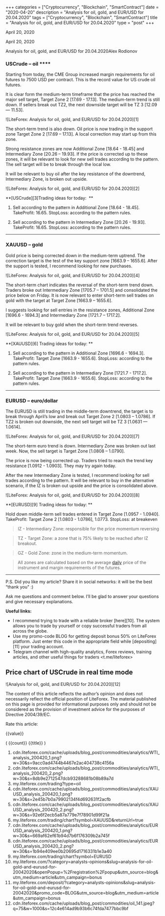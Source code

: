 +++
categories = ["Cryptocurrency", "Blockchain", "SmartContract"]
date = "2020-04-20"
description = "Analysis for oil, gold, and EUR/USD for 20.04.2020"
tags = ["Cryptocurrency", "Blockchain", "SmartContract"]
title = "Analysis for oil, gold, and EUR/USD for 20.04.2020"
type = "post"
+++

April 20, 2020

April 20, 2020

Analysis for oil, gold, and EUR/USD for 20.04.2020Alex Rodiоnov

###  **USCrude –** **oil** ****

Starting from today, the CME Group increased margin requirements for oil
futures to 7500 USD per contract. This is the record value for US crude
oil futures.

It is clear form the medium-term timeframe that the price has reached
the major sell target, Target Zone 2 [17.69 - 17.13]. The medium-term
trend is still down. If sellers break out TZ2, the next downside target
will be TZ 3 [12.09 — 11.53].

![LiteForex: Analysis for oil, gold, and EUR/USD for 20.04.2020][1]

The short-term trend is also down. Oil price is now trading in the
support zone Target Zone 2 [17.69 – 17.13]. A local correction may start
up from this zone.

Strong resistance zones are now Additional Zone [18.64 - 18.45] and
Intermediary Zone [20.26 – 19.93]. If the price is corrected up to these
zones, it will be relevant to look for new sell trades according to the
pattern. The sell target will be to break through the local low.

It will be relevant to buy oil after the key resistance of the
downtrend, Intermediary Zone, is broken out upside.

![LiteForex: Analysis for oil, gold, and EUR/USD for 20.04.2020][2]

 **[USCrude][3]Trading ideas for today:  **

  1. Sell according to the pattern in Additional Zone [18.64 - 18.45]. TakeProfit: 16.65. StopLoss: according to the pattern rules. 

  2. Sell according to the pattern in Intermediary Zone [20.26 - 19.93]. TakeProfit: 16.65. StopLoss: according to the pattern rules. 

* * *

###  **XAUUSD – gold**

Gold price is being corrected down in the medium-term uptrend. The
correction target is the test of the key support zone [1663.9 – 1655.6].
After the support is tested, I recommend looking for new purchases.

![LiteForex: Analysis for oil, gold, and EUR/USD for 20.04.2020][4]

The short-term chart indicates the reversal of the short-term trend
down. Traders broke out Intermediary Zone [1705.7 – 1701.5] and
consolidated the price below on Friday. It is now relevant to enter
short-term sell trades on gold with the target at Target Zone [1663.9 –
1655.6].

I suggests looking for sell entries in the resistance zones, Additional
Zone [1696.6 - 1694.3] and Intermediary Zone [1721.7 – 1717.2].

It will be relevant to buy gold when the short-term trend reverses.

![LiteForex: Analysis for oil, gold, and EUR/USD for 20.04.2020][5]

 **[XAUUSD][6] Trading ideas for today: **

  1. Sell according to the pattern in Additional Zone [1696.6 - 1694.3]. TakeProfit: Target Zone [1663.9 - 1655.6]. StopLoss: according to the pattern rules. 

  2. Sell according to the pattern in Intermediary Zone [1721.7 - 1717.2]. TakeProfit: Target Zone [1663.9 - 1655.6]. StopLoss: according to the pattern rules. 

* * *

###  **EURUSD – euro/dollar**

The EURUSD is still trading in the middle-term downtrend, the target is
to break through April’s low and break out Target Zone 2 [1.0803 –
1.0786]. If TZ2 is broken out downside, the next sell target will be TZ
3 [1.0631 — 1.0614].

![LiteForex: Analysis for oil, gold, and EUR/USD for 20.04.2020][7]

The short-term euro trend is down. Intermediary Zone was broken out last
week. Now, the sell target is Target Zone [1.0808 – 1.0790].

The price is now being corrected up. Traders tried to reach the trend
key resistance [1.0912 - 1.0903]. They may try again today.

After the new Intermediary Zone is tested, I recommend looking for sell
trades according to the pattern. It will be relevant to buy in the
alternative scenario, if the IZ is broken out upside and the price is
consolidated above.

![LiteForex: Analysis for oil, gold, and EUR/USD for 20.04.2020][8]

 **[EURUSD][9] Trading ideas for today: **

Hold down middle-term sell trades entered in Target Zone [1.0957 -
1.0940]. TakeProfit: Target Zone 2 [1.0803 - 1.0786], 1.0773. StopLoss:
at breakeven

> IZ - Intermediary Zone: responsible for the price momentum reversing

>

> TZ - Target Zone: a zone that is 75% likely to be reached after IZ
breakout.

>

> GZ - Gold Zone: zone in the medium-term momentum.

>

> All zones are calculated based on the average [daily](https://www.fintecher.org/2020/03/03/forex-trading-daily-strategy/) price of the
instrument and margin requirements of the futures.

* * *

P.S. Did you like my article? Share it in social networks: it will be
the best “thank you" :)

Ask me questions and comment below. I’ll be glad to answer your
questions and give necessary explanations.

 **Useful links:**

  * I recommend trying to trade with a reliable broker [here][10]. The system allows you to trade by yourself or copy successful traders from all across the globe.
  * Use my promo-code BLOG for getting deposit bonus 50% on LiteForex platform. Just enter this code in the appropriate field while [depositing][11] your trading account.
  * Telegram channel with high-quality analytics, Forex reviews, training articles, and other useful things for traders <t.me/liteforex>

## Price chart of USCrude in real time mode

![Analysis for oil, gold, and EUR/USD for 20.04.2020][12]

The content of this article reflects the author’s opinion and does not
necessarily reflect the official position of LiteForex. The material
published on this page is provided for informational purposes only and
should not be considered as the provision of investment advice for the
purposes of Directive 2004/39/EC.

Rate this article:

{{value}}

( {{count}} {{title}} )

   1. cdn.liteforex.com/cache/uploads/blog_post/commodities/analytics/WTI_analysis_200420_1.png?w=30&s=9acc0ad4744b4467e2ac404738c4156a
   2. cdn.liteforex.com/cache/uploads/blog_post/commodities/analytics/WTI_analysis_200420_2.png?w=30&s=8db9e2712547dcb93288681b08b89a7d
   3. my.liteforex.com/trading?type=oil
   4. cdn.liteforex.com/cache/uploads/blog_post/commodities/analytics/XAUUSD_analysis_200420_1.png?w=30&s=2e45b7b0a79902134f4d692631f2acfb
   5. cdn.liteforex.com/cache/uploads/blog_post/commodities/analytics/XAUUSD_analysis_200420_2.png?w=30&s=92e6f2ecb5a87a779e7f78901d99f21a
   6. my.liteforex.com/trading/chart?symbol=XAUUSD&returnUrl=true
   7. cdn.liteforex.com/cache/uploads/blog_post/commodities/analytics/EURUSD_analysis_200420_1.png?w=30&s=669af62ef61b94d7b6f176309b2a745f
   8. cdn.liteforex.com/cache/uploads/blog_post/commodities/analytics/EURUSD_analysis_200420_2.png?w=30&s=1b94e409ee0b20695d1716331b1e3a40
   9. my.liteforex.com/trading/chart?symbol=EURUSD
   10. my.liteforex.com/?category=analysts-opinions&slug=analysis-for-oil-gold-and-eurusd-for-20042020&openPopup=%2Fregistration%2Fpopup&utm_source=blog&utm_medium=article&utm_campaign=bonus
   11. my.liteforex.com/deposit/?category=analysts-opinions&slug=analysis-for-oil-gold-and-eurusd-for-20042020&promo_code=BLOG&utm_source=blog&utm_medium=article&utm_campaign=bonus
   12. cdn.liteforex.com/cache/uploads/blog_post/commodities/oil_141.jpeg?q=75&w=1000&s=12c4e614ad9b93b6c74fda7477bbc9bf